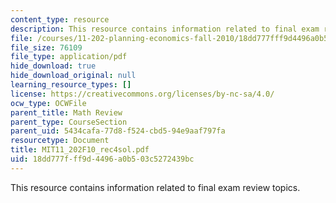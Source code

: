 ```yaml
---
content_type: resource
description: This resource contains information related to final exam review topics.
file: /courses/11-202-planning-economics-fall-2010/18dd777fff9d4496a0b503c5272439bc_MIT11_202F10_rec4sol.pdf
file_size: 76109
file_type: application/pdf
hide_download: true
hide_download_original: null
learning_resource_types: []
license: https://creativecommons.org/licenses/by-nc-sa/4.0/
ocw_type: OCWFile
parent_title: Math Review
parent_type: CourseSection
parent_uid: 5434cafa-77d8-f524-cbd5-94e9aaf797fa
resourcetype: Document
title: MIT11_202F10_rec4sol.pdf
uid: 18dd777f-ff9d-4496-a0b5-03c5272439bc
---
```

This resource contains information related to final exam review topics.